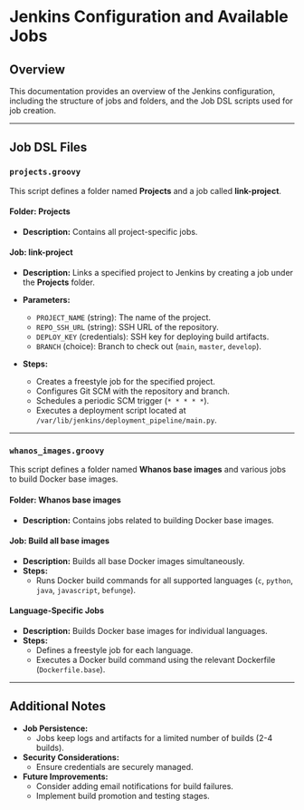 # Jenkins Configuration and Available Jobs

## Overview
This documentation provides an overview of the Jenkins configuration, including the structure of jobs and folders, and the Job DSL scripts used for job creation.

---

## Job DSL Files
### `projects.groovy`
This script defines a folder named **Projects** and a job called **link-project**.

#### Folder: Projects
- **Description:** Contains all project-specific jobs.

#### Job: link-project
- **Description:** Links a specified project to Jenkins by creating a job under the **Projects** folder.
- **Parameters:**
  - `PROJECT_NAME` (string): The name of the project.
  - `REPO_SSH_URL` (string): SSH URL of the repository.
  - `DEPLOY_KEY` (credentials): SSH key for deploying build artifacts.
  - `BRANCH` (choice): Branch to check out (`main`, `master`, `develop`).

- **Steps:**
  - Creates a freestyle job for the specified project.
  - Configures Git SCM with the repository and branch.
  - Schedules a periodic SCM trigger (`* * * * *`).
  - Executes a deployment script located at `/var/lib/jenkins/deployment_pipeline/main.py`.

---

### `whanos_images.groovy`
This script defines a folder named **Whanos base images** and various jobs to build Docker base images.

#### Folder: Whanos base images
- **Description:** Contains jobs related to building Docker base images.

#### Job: Build all base images
- **Description:** Builds all base Docker images simultaneously.
- **Steps:**
  - Runs Docker build commands for all supported languages (`c`, `python`, `java`, `javascript`, `befunge`).

#### Language-Specific Jobs
- **Description:** Builds Docker base images for individual languages.
- **Steps:**
  - Defines a freestyle job for each language.
  - Executes a Docker build command using the relevant Dockerfile (`Dockerfile.base`).

---

## Additional Notes
- **Job Persistence:**
  - Jobs keep logs and artifacts for a limited number of builds (2-4 builds).
- **Security Considerations:**
  - Ensure credentials are securely managed.
- **Future Improvements:**
  - Consider adding email notifications for build failures.
  - Implement build promotion and testing stages.

